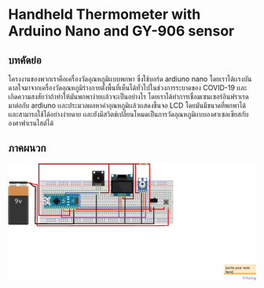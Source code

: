 # Handheld Thermometer with Arduino Nano and GY-906 sensor
## บทคัดย่อ
โครงงานของพวกเราคือเครื่องวัดอุณหภูมิเเบบพกพา ซึ่งใช้บอร์ด ardiuno nano โดยเราได้เเรงบันดาลใจมาจากเครื่องวัดอุณหภูมิร่างกายตั้งพื้นที่เห็นได้ทั่วไปในช่วงการระบาดของ COVID-19 เเละเกิดความสงสัยว่าถ้าทำให้มันพกพาง่ายเเล้วจะเป็นอย่างไร โดยเราได้ทำการเชื่อมเซนเซอร์อินฟราเรด มาต่อกับ ardiuno เเละประมวลผลหาค่าอุณหภูมิเเล้วเเสดงขึ้นจอ LCD โดยมันมีขนาดที่พกพาได้เเละสามารถใช้ได้อย่างง่ายดาย เเละยังมีสวิตช์เปลี่ยนโหมดเป็นการวัดอุณหภูมิเเบบองศาเซลเซียสกับองศาฟาเรนไฮต์ได้
## ภาคผนวก
![alt text](https://github.com/wywnc/compro-project-y1s2/blob/main/plan_bb.png)
